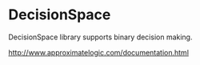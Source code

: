 DecisionSpace
=============

DecisionSpace library supports binary decision making.

http://www.approximatelogic.com/documentation.html

